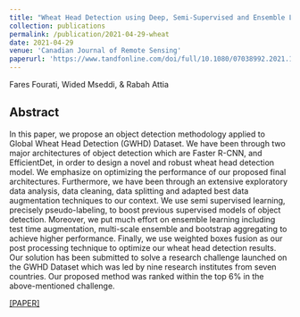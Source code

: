 ```yaml
---
title: "Wheat Head Detection using Deep, Semi-Supervised and Ensemble Learning"
collection: publications
permalink: /publication/2021-04-29-wheat
date: 2021-04-29
venue: 'Canadian Journal of Remote Sensing'
paperurl: 'https://www.tandfonline.com/doi/full/10.1080/07038992.2021.1906213'
---
```

Fares Fourati, Wided Mseddi, & Rabah Attia

## Abstract

In this paper, we propose an object detection methodology applied to Global Wheat Head Detection (GWHD) Dataset. We have been through two major architectures of object detection which are Faster R-CNN, and EfficientDet, in order to design a novel and robust wheat head detection model. We emphasize on optimizing the performance of our proposed final architectures. Furthermore, we have been through an extensive exploratory data analysis, data cleaning, data splitting and adapted best data augmentation techniques to our context. We use semi supervised learning, precisely pseudo-labeling, to boost previous supervised models of object detection. Moreover, we put much effort on ensemble learning including test time augmentation, multi-scale ensemble and bootstrap aggregating to achieve higher performance. Finally, we use weighted boxes fusion as our post processing technique to optimize our wheat head detection results. Our solution has been submitted to solve a research challenge launched on the GWHD Dataset which was led by nine research institutes from seven countries. Our proposed method was ranked within the top 6% in the above-mentioned challenge.

[[PAPER]](https://www.tandfonline.com/doi/full/10.1080/07038992.2021.1906213)